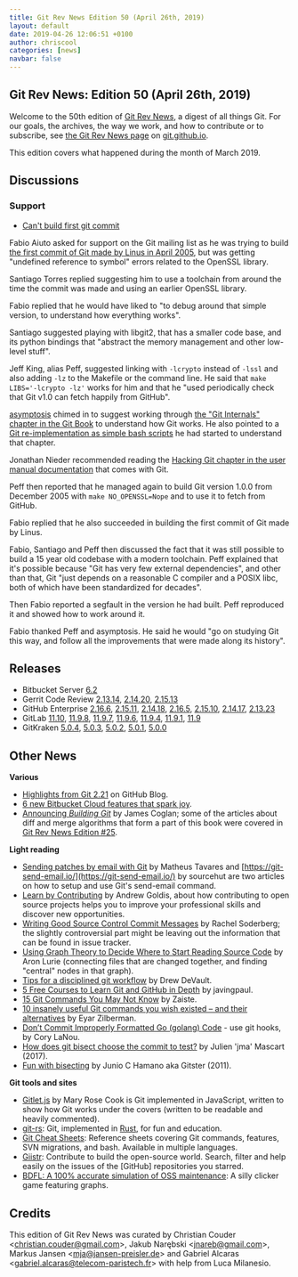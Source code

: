 ```yaml
---
title: Git Rev News Edition 50 (April 26th, 2019)
layout: default
date: 2019-04-26 12:06:51 +0100
author: chriscool
categories: [news]
navbar: false
---
```


## Git Rev News: Edition 50 (April 26th, 2019)

Welcome to the 50th edition of [Git Rev News](https://git.github.io/rev_news/rev_news/),
a digest of all things Git. For our goals, the archives, the way we work, and how to contribute or to
subscribe, see [the Git Rev News page](https://git.github.io/rev_news/rev_news/) on [git.github.io](http://git.github.io).

This edition covers what happened during the month of March 2019.

## Discussions

<!---
### General
-->

<!---
### Reviews
-->


### Support

* [Can't build first git commit](https://public-inbox.org/git/1551729517.4092.1.camel@libero.it/)

Fabio Aiuto asked for support on the Git mailing list as he was trying
to build [the first commit of Git made by Linus in April 2005](https://github.com/git/git/commit/e83c5163316f89bfbde7d9ab23),
but was getting "undefined reference to symbol" errors related to the OpenSSL library.

Santiago Torres replied suggesting him to use a toolchain from around
the time the commit was made and using an earlier OpenSSL library.

Fabio replied that he would have liked to "to debug around that simple
version, to understand how everything works".

Santiago suggested playing with libgit2, that has a smaller code base,
and its python bindings that "abstract the memory management and other
low-level stuff".

Jeff King, alias Peff, suggested linking with `-lcrypto` instead of
`-lssl` and also adding `-lz` to the Makefile or the command line.
He said that `make LIBS='-lcrypto -lz'` works for him and that he
"used periodically check that Git v1.0 can fetch happily from GitHub".

[asymptosis](https://public-inbox.org/git/20190304214829.GA573@sleipnir/)
chimed in to suggest working through
[the "Git Internals" chapter in the Git Book](https://git-scm.com/book/en/v2/Git-Internals-Plumbing-and-Porcelain)
to understand how Git works. He also pointed to a
[Git re-implementation as simple bash scripts](https://notabug.org/cryptarch/sgit)
he had started to understand that chapter.

Jonathan Nieder recommended reading the
[Hacking Git chapter in the user manual documentation](https://www.kernel.org/pub/software/scm/git/docs/user-manual.html#hacking-git)
that comes with Git.

Peff then reported that he managed again to build Git version 1.0.0
from December 2005 with `make NO_OPENSSL=Nope` and to use it to fetch
from GitHub.

Fabio replied that he also succeeded in building the first commit of
Git made by Linus.

Fabio, Santiago and Peff then discussed the fact that it was still
possible to build a 15 year old codebase with a modern toolchain. Peff
explained that it's possible because "Git has very few external
dependencies", and other than that, Git "just depends on a reasonable
C compiler and a POSIX libc, both of which have been standardized for
decades".

Then Fabio reported a segfault in the version he had built. Peff
reproduced it and showed how to work around it.

Fabio thanked Peff and asymptosis. He said he would "go on studying
Git this way, and follow all the improvements that were made along its
history".


<!---
## Developer Spotlight:
-->

## Releases

+ Bitbucket Server [6.2](https://confluence.atlassian.com/bitbucketserver/bitbucket-server-release-notes-872139866.html)
+ Gerrit Code Review [2.13.14](https://www.gerritcodereview.com/2.13.html#21314),
[2.14.20](https://www.gerritcodereview.com/2.14.html#21420),
[2.15.13](https://www.gerritcodereview.com/2.15.html#21513)
+ GitHub Enterprise [2.16.6](https://enterprise.github.com/releases/2.16.6/notes),
[2.15.11](https://enterprise.github.com/releases/2.15.11/notes),
[2.14.18](https://enterprise.github.com/releases/2.14.18/notes),
[2.16.5](https://enterprise.github.com/releases/2.16.5/notes),
[2.15.10](https://enterprise.github.com/releases/2.15.10/notes),
[2.14.17](https://enterprise.github.com/releases/2.14.17/notes),
[2.13.23](https://enterprise.github.com/releases/2.13.23/notes)
+ GitLab [11.10](https://about.gitlab.com/2019/04/22/gitlab-11-10-released/),
[11.9.8](https://about.gitlab.com/2019/04/11/gitlab-11-9-8-released/),
[11.9.7](https://about.gitlab.com/2019/04/10/critical-security-release-gitlab-11-dot-9-dot-7-released/),
[11.9.6](https://about.gitlab.com/2019/04/04/gitlab-11-9-6-released/),
[11.9.4](https://about.gitlab.com/2019/04/01/security-release-gitlab-11-dot-9-dot-4-released/),
[11.9.1](https://about.gitlab.com/2019/03/26/gitlab-11-9-1-released/),
[11.9](https://about.gitlab.com/2019/03/22/gitlab-11-9-released/)
+ GitKraken [5.0.4](https://support.gitkraken.com/release-notes/current),
[5.0.3](https://support.gitkraken.com/release-notes/current),
[5.0.2](https://support.gitkraken.com/release-notes/current),
[5.0.1](https://support.gitkraken.com/release-notes/current),
[5.0.0](https://support.gitkraken.com/release-notes/current)

## Other News

__Various__

* [Highlights from Git 2.21](https://github.blog/2019-02-24-highlights-from-git-2-21/)
  on GitHub Blog.
* [6 new Bitbucket Cloud features that spark joy](https://bitbucket.org/blog/6-new-bitbucket-cloud-features-that-spark-joy).
* [Announcing _Building Git_](https://blog.jcoglan.com/2019/04/08/announcing-building-git/) by James Coglan;
  some of the articles about diff and merge algorithms that form a part of this book were covered in
  [Git Rev News Edition #25](https://git.github.io/rev_news/2017/03/15/edition-25/).


__Light reading__

* [Sending patches by email with Git](https://flusp.ime.usp.br/git/2019/02/15/sending-patches-by-email-with-git/)
  by Matheus Tavares and [https://git-send-email.io/](https://git-send-email.io/)
  by sourcehut are two articles on how to setup and use Git's send-email
  command.
* [Learn by Contributing](https://dev.to/agoldis/learn-by-contributing-27g6) by Andrew Goldis,
  about how contributing to open source projects helps you to improve
  your professional skills and discover new opportunities.
* [Writing Good Source Control Commit Messages](https://dev.to/rachelsoderberg/writing-good-source-control-commit-messages-2j2m) by Rachel Soderberg;
  the slightly controversial part might be leaving out the information
  that can be found in issue tracker.
* [Using Graph Theory to Decide Where to Start Reading Source Code](https://medium.com/@a.lurie_78598/using-graph-theory-to-decide-where-to-start-reading-source-code-74a1e2ddf72) by Aron Lurie
  (connecting files that are changed together, and finding "central" nodes in that graph).
* [Tips for a disciplined git workflow](https://drewdevault.com/2019/02/25/Using-git-with-discipline.html) by Drew DeVault.
* [5 Free Courses to Learn Git and GitHub in Depth](https://dev.to/javinpaul/5-free-courses-to-learn-git-and-github-in-depth-jpp) by javingpaul.
* [15 Git Commands You May Not Know](https://dev.to/zaiste/15-git-commands-you-may-not-know-4a8j) by Zaiste.
* [10 insanely useful Git commands you wish existed – and their alternatives](https://dev.to/datreeio/10-insanely-useful-git-commands-you-wish-existed-and-their-alternatives-8e6) by Eyar Zilberman.
* [Don’t Commit Improperly Formatted Go (golang) Code](https://medium.com/@corylanou/dont-commit-improperly-formatted-go-golang-code-5cea011d589d) - use git hooks, by Cory LaNou.
* [How does git bisect choose the commit to test?](http://julien.mascart.com/2017/03/how-does-git-bisect-choose-commit-to.html) by Julien 'jma' Mascart (2017).
* [Fun with bisecting](https://git-blame.blogspot.com/2011/07/fun-with-bisecting.html) by Junio C Hamano aka Gitster (2011).


__Git tools and sites__

* [Gitlet.js](http://gitlet.maryrosecook.com/docs/gitlet.html)
  by Mary Rose Cook is Git implemented in JavaScript,
  written to show how Git works under the covers
  (written to be readable and heavily commented).
* [git-rs](https://github.com/chrisdickinson/git-rs):
  Git, implemented in [Rust](https://www.rust-lang.org/), for fun and education.
* [Git Cheat Sheets](https://github.github.com/training-kit/):
  Reference sheets covering Git commands, features, SVN migrations,
  and bash.  Available in multiple languages.
* [Giistr](https://giistr.com/): Contribute to build the open-source world.
  Search, filter and help easily on the issues of the [GitHub] repositories you starred.
* [BDFL: A 100% accurate simulation of OSS maintenance](https://derrickstolee.github.io/bdfl/):
  A silly clicker game featuring graphs.


## Credits

This edition of Git Rev News was curated by
Christian Couder &lt;<christian.couder@gmail.com>&gt;,
Jakub Narębski &lt;<jnareb@gmail.com>&gt;,
Markus Jansen &lt;<mja@jansen-preisler.de>&gt; and
Gabriel Alcaras &lt;<gabriel.alcaras@telecom-paristech.fr>&gt;
with help from Luca Milanesio.
